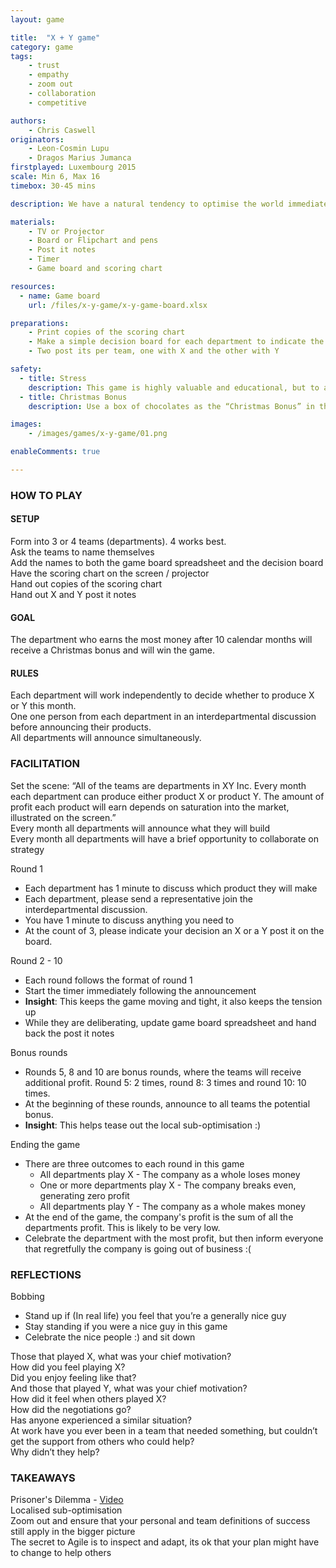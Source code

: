 ```yaml
---
layout: game

title:  "X + Y game"
category: game
tags:
    - trust
    - empathy
    - zoom out
    - collaboration
    - competitive

authors: 
    - Chris Caswell
originators: 
    - Leon-Cosmin Lupu 
    - Dragos Marius Jumanca
firstplayed: Luxembourg 2015
scale: Min 6, Max 16
timebox: 30-45 mins

description: We have a natural tendency to optimise the world immediately around us and focus on personal or team success. Often this can be to the detriment of others  and the wider organisation which ultimately affects their success. This game exploits this aspect of human nature to demonstrate that localised sub-optimisation can have a dramatic effect when we look at the bigger picture. 

materials:
    - TV or Projector
    - Board or Flipchart and pens
    - Post it notes
    - Timer
    - Game board and scoring chart

resources:
  - name: Game board
    url: /files/x-y-game/x-y-game-board.xlsx

preparations:
    - Print copies of the scoring chart
    - Make a simple decision board for each department to indicate the option they’ve chosen (E.G. | Team name | Decision X or Y | )
    - Two post its per team, one with X and the other with Y

safety:
  - title: Stress
    description: This game is highly valuable and educational, but to achieve this it creates an environment of stress, frustration and conflict. Be sure that is it safe for your team to experience these emotions and take the time to follow this game with a team building exercise.
  - title: Christmas Bonus
    description: Use a box of chocolates as the “Christmas Bonus” in this game, and when nobody actually wins (company has failed) at the end of game, share the chocolates during the reflection to begin to defuse.

images:
    - /images/games/x-y-game/01.png

enableComments: true

---
```


### HOW TO PLAY

#### SETUP

Form into 3 or 4 teams (departments).  4 works best.  
Ask the teams to name themselves  
Add the names to both the game board spreadsheet  and the decision board  
Have the scoring chart on the screen / projector   
Hand out copies of the scoring chart  
Hand out X and Y post it notes  


#### GOAL 

The department who earns the most money after 10 calendar months will receive a Christmas bonus and will win the game. 


#### RULES

Each department will work independently to decide whether to produce X or Y this month.  
One one person from each department in an interdepartmental discussion before announcing their products.  
All departments will announce simultaneously.   


### FACILITATION

Set the scene: “All of the teams are departments in XY Inc. Every month each department can produce either product X or product Y. The amount of profit each product will earn depends on saturation into the market, illustrated on the screen.”  
Every month all departments will announce what they will build  
Every month all departments will have a brief opportunity to collaborate on strategy  

Round 1  
* Each department has 1 minute to discuss which product they will make
* Each department, please send a representative join the interdepartmental discussion. 
* You have 1 minute to discuss anything you need to
* At the count of 3, please indicate your decision an X or a Y post it on the board.

Round 2 - 10
* Each round follows the format of round 1
* Start the timer immediately following the announcement
* __Insight__: This keeps the game moving and tight, it also keeps the tension up
* While they are deliberating, update game board spreadsheet and hand back the post it notes

Bonus rounds
* Rounds 5, 8 and 10 are bonus rounds, where the teams will receive additional profit. Round 5: 2 times, round 8: 3 times and round 10: 10 times.
* At the beginning of these rounds, announce to all teams the potential bonus.
* __Insight__: This helps tease out the local sub-optimisation :)

Ending the game
* There are three outcomes to each round in this game
    * All departments play X - The company as a whole loses money
    * One or more departments play X - The company breaks even, generating zero profit
    * All departments play Y - The company as a whole makes money
* At the end of the game, the company's profit is the sum of all the departments profit. This is likely to be very low.
* Celebrate the department with the most profit, but then inform everyone that regretfully the company is going out of business :(


### REFLECTIONS

Bobbing
* Stand up if (In real life) you feel that you’re a generally nice guy
* Stay standing if you were a nice guy in this game
* Celebrate the nice people :) and sit down

Those that played X, what was your chief motivation?  
How did you feel playing X?  
Did you enjoy feeling like that?  
And those that played Y, what was your chief motivation?  
How did it feel when others played X?  
How did the negotiations go?  
Has anyone experienced a similar situation?  
At work have you ever been in a team that needed something, but couldn’t get the support from others who could help?  
Why didn’t they help?  


### TAKEAWAYS
Prisoner's Dilemma - [Video](https://www.youtube.com/watch?v=t9Lo2fgxWHw)  
Localised sub-optimisation  
Zoom out and ensure that your personal and team definitions of success still apply in the bigger picture  
The secret to Agile is to inspect and adapt, its ok that your plan might have to change to help others  